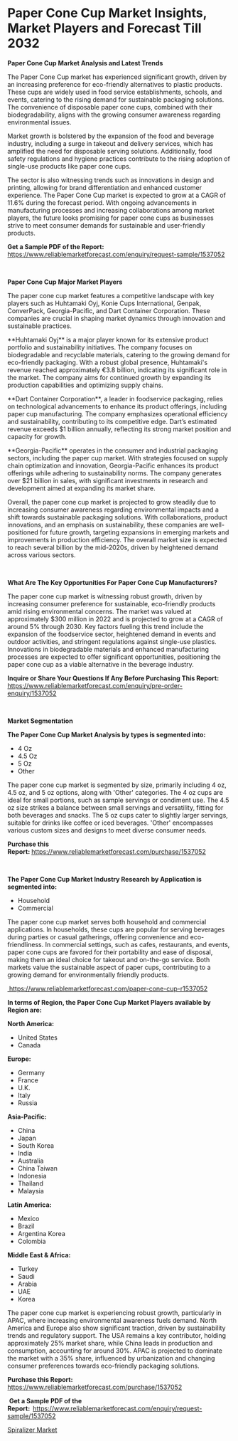 <p><h1>Paper Cone Cup Market Insights, Market Players and Forecast Till 2032</h1></p><p><strong>Paper Cone Cup Market Analysis and Latest Trends</strong></p>
<p><p>The Paper Cone Cup market has experienced significant growth, driven by an increasing preference for eco-friendly alternatives to plastic products. These cups are widely used in food service establishments, schools, and events, catering to the rising demand for sustainable packaging solutions. The convenience of disposable paper cone cups, combined with their biodegradability, aligns with the growing consumer awareness regarding environmental issues.</p><p>Market growth is bolstered by the expansion of the food and beverage industry, including a surge in takeout and delivery services, which has amplified the need for disposable serving solutions. Additionally, food safety regulations and hygiene practices contribute to the rising adoption of single-use products like paper cone cups.</p><p>The sector is also witnessing trends such as innovations in design and printing, allowing for brand differentiation and enhanced customer experience. The Paper Cone Cup market is expected to grow at a CAGR of 11.6% during the forecast period. With ongoing advancements in manufacturing processes and increasing collaborations among market players, the future looks promising for paper cone cups as businesses strive to meet consumer demands for sustainable and user-friendly products.</p></p>
<p><strong>Get a Sample PDF of the Report:&nbsp;</strong> <a href="https://www.reliablemarketforecast.com/enquiry/request-sample/1537052?utm_campaign=2274&utm_medium=2&utm_source=Github&utm_content=ia&utm_term=08022025&utm_id=paper-cone-cup">https://www.reliablemarketforecast.com/enquiry/request-sample/1537052</a></p>
<p>&nbsp;</p>
<p><strong>Paper Cone Cup Major Market Players</strong></p>
<p><p>The paper cone cup market features a competitive landscape with key players such as Huhtamaki Oyj, Konie Cups International, Genpak, ConverPack, Georgia-Pacific, and Dart Container Corporation. These companies are crucial in shaping market dynamics through innovation and sustainable practices.</p><p>**Huhtamaki Oyj** is a major player known for its extensive product portfolio and sustainability initiatives. The company focuses on biodegradable and recyclable materials, catering to the growing demand for eco-friendly packaging. With a robust global presence, Huhtamaki's revenue reached approximately €3.8 billion, indicating its significant role in the market. The company aims for continued growth by expanding its production capabilities and optimizing supply chains.</p><p>**Dart Container Corporation**, a leader in foodservice packaging, relies on technological advancements to enhance its product offerings, including paper cup manufacturing. The company emphasizes operational efficiency and sustainability, contributing to its competitive edge. Dart’s estimated revenue exceeds $1 billion annually, reflecting its strong market position and capacity for growth.</p><p>**Georgia-Pacific** operates in the consumer and industrial packaging sectors, including the paper cup market. With strategies focused on supply chain optimization and innovation, Georgia-Pacific enhances its product offerings while adhering to sustainability norms. The company generates over $21 billion in sales, with significant investments in research and development aimed at expanding its market share.</p><p>Overall, the paper cone cup market is projected to grow steadily due to increasing consumer awareness regarding environmental impacts and a shift towards sustainable packaging solutions. With collaborations, product innovations, and an emphasis on sustainability, these companies are well-positioned for future growth, targeting expansions in emerging markets and improvements in production efficiency. The overall market size is expected to reach several billion by the mid-2020s, driven by heightened demand across various sectors.</p></p>
<p>&nbsp;</p>
<p><strong>What Are The Key Opportunities For Paper Cone Cup Manufacturers?</strong></p>
<p><p>The paper cone cup market is witnessing robust growth, driven by increasing consumer preference for sustainable, eco-friendly products amid rising environmental concerns. The market was valued at approximately $300 million in 2022 and is projected to grow at a CAGR of around 5% through 2030. Key factors fueling this trend include the expansion of the foodservice sector, heightened demand in events and outdoor activities, and stringent regulations against single-use plastics. Innovations in biodegradable materials and enhanced manufacturing processes are expected to offer significant opportunities, positioning the paper cone cup as a viable alternative in the beverage industry.</p></p>
<p><strong>Inquire or Share Your Questions If Any Before Purchasing This Report:</strong> <a href="https://www.reliablemarketforecast.com/enquiry/pre-order-enquiry/1537052?utm_campaign=2274&utm_medium=2&utm_source=Github&utm_content=ia&utm_term=08022025&utm_id=paper-cone-cup">https://www.reliablemarketforecast.com/enquiry/pre-order-enquiry/1537052</a></p>
<p>&nbsp;</p>
<p><strong>Market Segmentation</strong></p>
<p><strong>The Paper Cone Cup Market Analysis by types is segmented into:</strong></p>
<p><ul><li>4 Oz</li><li>4.5 Oz</li><li>5 Oz</li><li>Other</li></ul></p>
<p><p>The paper cone cup market is segmented by size, primarily including 4 oz, 4.5 oz, and 5 oz options, along with 'Other' categories. The 4 oz cups are ideal for small portions, such as sample servings or condiment use. The 4.5 oz size strikes a balance between small servings and versatility, fitting for both beverages and snacks. The 5 oz cups cater to slightly larger servings, suitable for drinks like coffee or iced beverages. 'Other' encompasses various custom sizes and designs to meet diverse consumer needs.</p></p>
<p><strong>Purchase this Report:&nbsp;</strong><a href="https://www.reliablemarketforecast.com/purchase/1537052?utm_campaign=2274&utm_medium=2&utm_source=Github&utm_content=ia&utm_term=08022025&utm_id=paper-cone-cup">https://www.reliablemarketforecast.com/purchase/1537052</a></p>
<p>&nbsp;</p>
<p><strong>The Paper Cone Cup Market Industry Research by Application is segmented into:</strong></p>
<p><ul><li>Household</li><li>Commercial</li></ul></p>
<p><p>The paper cone cup market serves both household and commercial applications. In households, these cups are popular for serving beverages during parties or casual gatherings, offering convenience and eco-friendliness. In commercial settings, such as cafes, restaurants, and events, paper cone cups are favored for their portability and ease of disposal, making them an ideal choice for takeout and on-the-go service. Both markets value the sustainable aspect of paper cups, contributing to a growing demand for environmentally friendly products.</p></p>
<p><a href="https://www.reliablemarketforecast.com/paper-cone-cup-r1537052?utm_campaign=2274&utm_medium=2&utm_source=Github&utm_content=ia&utm_term=08022025&utm_id=paper-cone-cup">&nbsp;https://www.reliablemarketforecast.com/paper-cone-cup-r1537052</a></p>
<p><strong>In terms of Region, the Paper Cone Cup Market Players available by Region are:</strong></p>
<p>
    <p> <strong> North America: </strong>
        <ul>
            <li>United States</li>
            <li>Canada</li>
        </ul>
        </p> 
    <p> <strong> Europe: </strong>
        <ul>
            <li>Germany</li>
            <li>France</li>
            <li>U.K.</li>
            <li>Italy</li>
            <li>Russia</li>
        </ul>
        </p> 
    <p> <strong> Asia-Pacific: </strong>
        <ul>
            <li>China</li>
            <li>Japan</li>
            <li>South Korea</li>
            <li>India</li>
            <li>Australia</li>
            <li>China Taiwan</li>
            <li>Indonesia</li>
            <li>Thailand</li>
            <li>Malaysia</li>
        </ul>
        </p> 
    <p> <strong> Latin America: </strong>
        <ul>
            <li>Mexico</li>
            <li>Brazil</li>
            <li>Argentina Korea</li>
            <li>Colombia</li>
        </ul>
        </p> 
    <p> <strong> Middle East & Africa: </strong>
        <ul>
            <li>Turkey</li>
            <li>Saudi</li>
            <li>Arabia</li>
            <li>UAE</li>
            <li>Korea</li>
        </ul>
    </p>
    </p>
<p><p>The paper cone cup market is experiencing robust growth, particularly in APAC, where increasing environmental awareness fuels demand. North America and Europe also show significant traction, driven by sustainability trends and regulatory support. The USA remains a key contributor, holding approximately 25% market share, while China leads in production and consumption, accounting for around 30%. APAC is projected to dominate the market with a 35% share, influenced by urbanization and changing consumer preferences towards eco-friendly packaging solutions.</p></p>
<p><strong>Purchase this Report: </strong><a href="https://www.reliablemarketforecast.com/purchase/1537052?utm_campaign=2274&utm_medium=2&utm_source=Github&utm_content=ia&utm_term=08022025&utm_id=paper-cone-cup">https://www.reliablemarketforecast.com/purchase/1537052</a></p>
<p>&nbsp;<strong>Get a Sample PDF of the Report:&nbsp;&nbsp;</strong><a href="https://www.reliablemarketforecast.com/enquiry/request-sample/1537052?utm_campaign=2274&utm_medium=2&utm_source=Github&utm_content=ia&utm_term=08022025&utm_id=paper-cone-cup">https://www.reliablemarketforecast.com/enquiry/request-sample/1537052</a></p>
<p><strong></strong></p>
<p><p><a href="https://github.com/dierdrecrichton210/Market-Research-Report-List-1/blob/main/spiralizer-market.md?utm_campaign=2274&utm_medium=2&utm_source=Github&utm_content=ia&utm_term=08022025&utm_id=paper-cone-cup">Spiralizer Market</a></p></p>